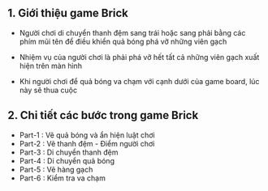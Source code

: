 ## 1. Giới thiệu game Brick
- Người chơi di chuyển thanh đệm sang trái hoặc sang phải bằng các phím mũi tên để điều khiển quả bóng phá vỡ những viên gạch

- Nhiệm vụ của người chơi là phải phá vỡ hết tất cả những viên gạch xuất hiện trên màn hình

- Khi người chơi để quả bóng va chạm với cạnh dưới của game board, lúc này sẽ thua cuộc

## 2. Chi tiết các bước trong game Brick

- Part-1 : Vẽ quả bóng và ẩn hiện luật chơi
- Part-2 : Vẽ thanh đệm - Điểm người chơi
- Part-3 : Di chuyển thanh đệm
- Part-4 : Di chuyển quả bóng
- Part-5 : Vẽ hàng gạch
- Part-6 : Kiểm tra va chạm
